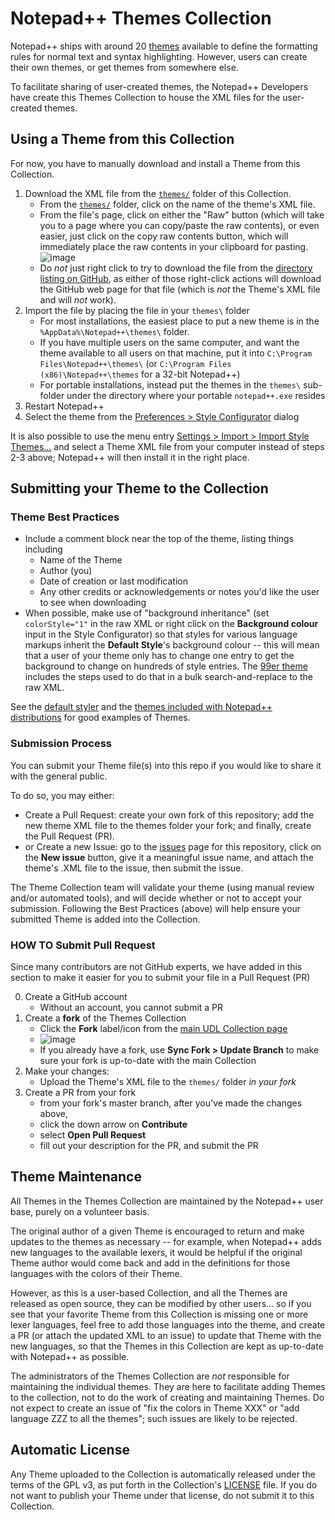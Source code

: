 # Notepad++ Themes Collection

Notepad++ ships with around 20 [themes](https://npp-user-manual.org/docs/themes/) available to define the formatting rules for normal text and syntax highlighting. However, users can create their own themes, or get themes from somewhere else.

To facilitate sharing of user-created themes, the Notepad++ Developers have create this Themes Collection to house the XML files for the user-created themes.

## Using a Theme from this Collection

For now, you have to manually download and install a Theme from this Collection.

1. Download the XML file from the [`themes/`](./themes) folder of this Collection.
   - From the [`themes/`](./themes) folder, click on the name of the theme's XML file.
   - From the file's page, click on either the "Raw" button (which will take you to a page where you can copy/paste the raw contents), or even easier, just click on the copy raw contents button, which will immediately place the raw contents in your clipboard for pasting.
       ![image](https://user-images.githubusercontent.com/17455758/188165490-c27c8931-03b7-4012-89a5-506ca650c276.png)
   - Do _not_ just right click to try to download the file from the [directory listing on GitHub](./themes), as either of those right-click actions will download the GitHub web page for that file (which is _not_ the Theme's XML file and will _not_ work).
2. Import the file by placing the file in your `themes\` folder
    - For most installations, the easiest place to put a new theme is in the `%AppData%\Notepad++\themes\` folder.
    - If you have multiple users on the same computer, and want the theme available to all users on that machine, put it into `C:\Program Files\Notepad++\themes\` (or `C:\Program Files (x86)\Notepad++\themes` for a 32-bit Notepad++)
    - For portable installations, instead put the themes in the `themes\` sub-folder under the directory where your portable `notepad++.exe` resides
3. Restart Notepad++
4. Select the theme from the [Preferences > Style Configurator](https://npp-user-manual.org/docs/preferences/#style-configurator) dialog

It is also possible to use the menu entry [Settings > Import > Import Style Themes...](https://npp-user-manual.org/docs/preferences/#other-settings-menu-entries) and select a Theme XML file from your computer instead of steps 2-3 above; Notepad++ will then install it in the right place.

## Submitting your Theme to the Collection

### Theme Best Practices

- Include a comment block near the top of the theme, listing things including
   - Name of the Theme
   - Author (you)
   - Date of creation or last modification
   - Any other credits or acknowledgements or notes you'd like the user to see when downloading
- When possible, make use of "background inheritance" (set `colorStyle="1"` in the raw XML or right click on the **Background colour** input in the Style Configurator) so that styles for various language markups inherit the **Default Style**'s background colour -- this will mean that a user of your theme only has to change one entry to get the background to change on hundreds of style entries.  The [99er theme](https://github.com/notepad-plus-plus/nppThemes/blob/main/themes/99er.xml) includes the steps used to do that in a bulk search-and-replace to the raw XML.

See the [default styler](https://github.com/notepad-plus-plus/notepad-plus-plus/blob/master/PowerEditor/src/stylers.model.xml) and the [themes included with Notepad++ distributions](https://github.com/notepad-plus-plus/notepad-plus-plus/tree/master/PowerEditor/installer/themes) for good examples of Themes.

### Submission Process

You can submit your Theme file(s) into this repo if you would like to share it with the general public.  

To do so, you may either:
- Create a Pull Request: create your own fork of this repository; add the new theme XML file to the themes folder your fork; and finally, create the Pull Request (PR).
- or Create a new Issue: go to the [issues](../../issues) page for this repository, click on the **New issue** button, give it a meaningful issue name, and attach the theme's .XML file to the issue, then submit the issue.

The Theme Collection team will validate your theme (using manual review and/or automated tools), and will decide whether or not to accept your submission.  Following the Best Practices (above) will help ensure your submitted Theme is added into the Collection.

### HOW TO Submit Pull Request

Since many contributors are not GitHub experts, we have added in this section to make it easier for you to submit your file in a Pull Request (PR)

0. Create a GitHub account 
   - Without an account, you cannot submit a PR
2. Create a **fork** of the Themes Collection
   - Click the **Fork** label/icon from the [main UDL Collection page](https://github.com/notepad-plus-plus/nppThemes)
   - ![image](https://user-images.githubusercontent.com/17455758/191838275-f4237476-0e99-45f7-8bc7-251e8936f1d3.png)
   - If you already have a fork, use **Sync Fork > Update Branch** to make sure your fork is up-to-date with the main Collection
3. Make your changes:
   - Upload the Theme's XML file to the `themes/` folder _in your fork_
4. Create a PR from your fork
    - from your fork's master branch, after you've made the changes above,
    - click the down arrow on **Contribute** 
    - select **Open Pull Request**
    - fill out your description for the PR, and submit the PR

## Theme Maintenance

All Themes in the Themes Collection are maintained by the Notepad++ user base, purely on a volunteer basis.

The original author of a given Theme is encouraged to return and make updates to the themes as necessary -- for example, when Notepad++ adds new languages to the available lexers, it would be helpful if the original Theme author would come back and add in the definitions for those languages with the colors of their Theme.

However, as this is a user-based Collection, and all the Themes are released as open source, they can be modified by other users... so if you see that your favorite Theme from this Collection is missing one or more lexer languages, feel free to add those languages into the theme, and create a PR (or attach the updated XML to an issue) to update that Theme with the new languages, so that the Themes in this Collection are kept as up-to-date with Notepad++ as possible.

The administrators of the Themes Collection are _not_ responsible for maintaining the individual themes.  They are here to facilitate adding Themes to the collection, not to do the work of creating and maintaining Themes.  Do not expect to create an issue of "fix the colors in Theme XXX" or "add language ZZZ to all the themes"; such issues are likely to be rejected.

## Automatic License

Any Theme uploaded to the Collection is automatically released under the terms of the GPL v3, as put forth in the Collection's [LICENSE](./LICENSE) file.  If you do not want to publish your Theme under that license, do not submit it to this Collection.
